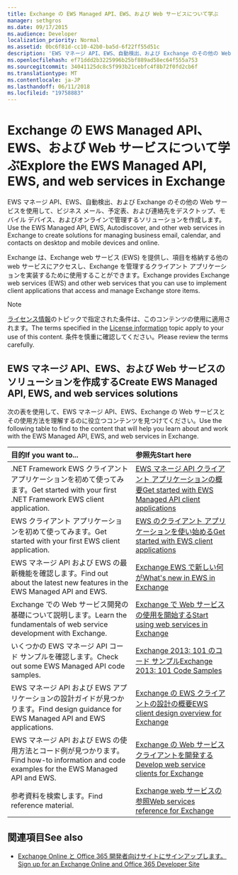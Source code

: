 ```yaml
---
title: Exchange の EWS Managed API、EWS、および Web サービスについて学ぶ
manager: sethgros
ms.date: 09/17/2015
ms.audience: Developer
localization_priority: Normal
ms.assetid: 0bc6f81d-cc10-42b0-ba5d-6f22ff55d51c
description: 'EWS マネージ API、EWS、自動検出、および Exchange のその他の Web サービスを使用して、ビジネス メール、予定表、および連絡先をデスクトップ、モバイル デバイス、およびオンラインで管理するソリューションを作成します。 '
ms.openlocfilehash: ef71ddd2b3225996b25bf889ad58ec64f555a753
ms.sourcegitcommit: 34041125dc8c5f993b21cebfc4f8b72f0fd2cb6f
ms.translationtype: MT
ms.contentlocale: ja-JP
ms.lasthandoff: 06/11/2018
ms.locfileid: "19758883"
---
```

# <a name="explore-the-ews-managed-api-ews-and-web-services-in-exchange"></a><span data-ttu-id="99f8f-103">Exchange の EWS Managed API、EWS、および Web サービスについて学ぶ</span><span class="sxs-lookup"><span data-stu-id="99f8f-103">Explore the EWS Managed API, EWS, and web services in Exchange</span></span>

<span data-ttu-id="99f8f-104">EWS マネージ API、EWS、自動検出、および Exchange のその他の Web サービスを使用して、ビジネス メール、予定表、および連絡先をデスクトップ、モバイル デバイス、およびオンラインで管理するソリューションを作成します。 </span><span class="sxs-lookup"><span data-stu-id="99f8f-104">Use the EWS Managed API, EWS, Autodiscover, and other web services in Exchange to create solutions for managing business email, calendar, and contacts on desktop and mobile devices and online.</span></span> 
  
<span data-ttu-id="99f8f-105">Exchange は、Exchange web サービス (EWS) を提供し、項目を格納する他の web サービスにアクセスし、Exchange を管理するクライアント アプリケーションを実装するために使用することができます。</span><span class="sxs-lookup"><span data-stu-id="99f8f-105">Exchange provides Exchange web services (EWS) and other web services that you can use to implement client applications that access and manage Exchange store items.</span></span>
  
> [!NOTE]
> <span data-ttu-id="99f8f-106">[ライセンス情報](license-information.md)のトピックで指定された条件は、このコンテンツの使用に適用されます。</span><span class="sxs-lookup"><span data-stu-id="99f8f-106">The terms specified in the [License information](license-information.md) topic apply to your use of this content.</span></span> <span data-ttu-id="99f8f-107">条件を慎重に確認してください。</span><span class="sxs-lookup"><span data-stu-id="99f8f-107">Please review the terms carefully.</span></span> 
  
## <a name="create-ews-managed-api-ews-and-web-services-solutions"></a><span data-ttu-id="99f8f-108">EWS マネージ API、EWS、および Web サービスのソリューションを作成する</span><span class="sxs-lookup"><span data-stu-id="99f8f-108">Create EWS Managed API, EWS, and web services solutions</span></span>

<span data-ttu-id="99f8f-109">次の表を使用して、EWS マネージ API、EWS、Exchange の Web サービスとその使用方法を理解するのに役立つコンテンツを見つけてください。</span><span class="sxs-lookup"><span data-stu-id="99f8f-109">Use the following table to find to the content that will help you learn about and work with the EWS Managed API, EWS, and web services in Exchange.</span></span>
  
|<span data-ttu-id="99f8f-110">目的</span><span class="sxs-lookup"><span data-stu-id="99f8f-110">If you want to...</span></span>|<span data-ttu-id="99f8f-111">参照先</span><span class="sxs-lookup"><span data-stu-id="99f8f-111">Start here</span></span>|
|:-----|:-----|
|<span data-ttu-id="99f8f-112">.NET Framework EWS クライアント アプリケーションを初めて使ってみます。</span><span class="sxs-lookup"><span data-stu-id="99f8f-112">Get started with your first .NET Framework EWS client application.</span></span>  <br/> |[<span data-ttu-id="99f8f-113">EWS マネージ API クライアント アプリケーションの概要</span><span class="sxs-lookup"><span data-stu-id="99f8f-113">Get started with EWS Managed API client applications</span></span>](get-started-with-ews-managed-api-client-applications.md) <br/> |
|<span data-ttu-id="99f8f-114">EWS クライアント アプリケーションを初めて使ってみます。</span><span class="sxs-lookup"><span data-stu-id="99f8f-114">Get started with your first EWS client application.</span></span>  <br/> |[<span data-ttu-id="99f8f-115">EWS のクライアント アプリケーションを使い始める</span><span class="sxs-lookup"><span data-stu-id="99f8f-115">Get started with EWS client applications</span></span>](get-started-with-ews-client-applications.md) <br/> |
|<span data-ttu-id="99f8f-116">EWS マネージ API および EWS の最新機能を確認します。</span><span class="sxs-lookup"><span data-stu-id="99f8f-116">Find out about the latest new features in the EWS Managed API and EWS.</span></span>  <br/> |[<span data-ttu-id="99f8f-117">Exchange EWS で新しい何が</span><span class="sxs-lookup"><span data-stu-id="99f8f-117">What's new in EWS in Exchange</span></span>](whats-new-in-ews-and-other-web-services-in-exchange.md) <br/> |
|<span data-ttu-id="99f8f-118">Exchange での Web サービス開発の基礎について説明します。</span><span class="sxs-lookup"><span data-stu-id="99f8f-118">Learn the fundamentals of web service development with Exchange.</span></span>  <br/> |[<span data-ttu-id="99f8f-119">Exchange で Web サービスの使用を開始する</span><span class="sxs-lookup"><span data-stu-id="99f8f-119">Start using web services in Exchange</span></span>](start-using-web-services-in-exchange.md) <br/> |
|<span data-ttu-id="99f8f-120">いくつかの EWS マネージ API コード サンプルを確認します。</span><span class="sxs-lookup"><span data-stu-id="99f8f-120">Check out some EWS Managed API code samples.</span></span>  <br/> |[<span data-ttu-id="99f8f-121">Exchange 2013: 101 のコード サンプル</span><span class="sxs-lookup"><span data-stu-id="99f8f-121">Exchange 2013: 101 Code Samples</span></span>](http://code.msdn.microsoft.com/exchange/Exchange-2013-101-Code-3c38582c) <br/> |
|<span data-ttu-id="99f8f-122">EWS マネージ API および EWS アプリケーションの設計ガイドが見つかります。</span><span class="sxs-lookup"><span data-stu-id="99f8f-122">Find design guidance for EWS Managed API and EWS applications.</span></span>  <br/> |[<span data-ttu-id="99f8f-123">Exchange の EWS クライアントの設計の概要</span><span class="sxs-lookup"><span data-stu-id="99f8f-123">EWS client design overview for Exchange</span></span>](ews-client-design-overview-for-exchange.md) <br/> |
|<span data-ttu-id="99f8f-124">EWS マネージ API および EWS の使用方法とコード例が見つかります。</span><span class="sxs-lookup"><span data-stu-id="99f8f-124">Find how-to information and code examples for the EWS Managed API and EWS.</span></span>  <br/> |[<span data-ttu-id="99f8f-125">Exchange の Web サービス クライアントを開発する</span><span class="sxs-lookup"><span data-stu-id="99f8f-125">Develop web service clients for Exchange</span></span>](develop-web-service-clients-for-exchange.md) <br/> |
|<span data-ttu-id="99f8f-126">参考資料を検索します。</span><span class="sxs-lookup"><span data-stu-id="99f8f-126">Find reference material.</span></span>  <br/> |[<span data-ttu-id="99f8f-127">Exchange web サービスの参照</span><span class="sxs-lookup"><span data-stu-id="99f8f-127">Web services reference for Exchange</span></span>](../web-service-reference/web-services-reference-for-exchange.md) <br/> |
   
## <a name="see-also"></a><span data-ttu-id="99f8f-128">関連項目</span><span class="sxs-lookup"><span data-stu-id="99f8f-128">See also</span></span>
    
- [<span data-ttu-id="99f8f-129">Exchange Online と Office 365 開発者向けサイトにサインアップします。</span><span class="sxs-lookup"><span data-stu-id="99f8f-129">Sign up for an Exchange Online and Office 365 Developer Site</span></span>](https://docs.microsoft.com/en-us/sharepoint/dev/sp-add-ins/set-up-a-development-environment-for-sharepoint-add-ins-on-office-365)
    

